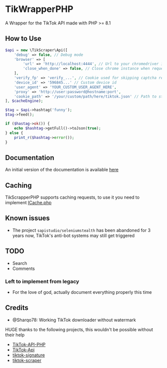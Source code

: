 # TikWrapperPHP
A Wrapper for the TikTok API made with PHP >= 8.1

## How to Use
```php
$api = new \TikScraper\Api([
    'debug' => false, // Debug mode
    'browser' => [
        'url' => 'http://localhost:4444', // Url to your chromedriver instance
        'close_when_done' => false, // Close chrome instance when request finishes
    ],
    'verify_fp' => 'verify_...', // Cookie used for skipping captcha requests
    'device_id' => '596845...' // Custom device id
    'user_agent' => 'YOUR_CUSTOM_USER_AGENT_HERE',
    'proxy' => 'http://user:password@hostname:port',
    'cookie_path' => '/your/custom/path/here/tiktok.json' // Path to store Guzzle's cookies, defaults to /tmp/tiktok.json
], $cacheEngine);

$tag = $api->hashtag('funny');
$tag->feed();

if ($hastag->ok()) {
    echo $hashtag->getFull()->toJson(true);
} else {
    print_r($hashtag->error());
}
```

## Documentation
An initial version of the documentation is available [here](https://pablouser1.github.io/TikScraperPHP/)

## Caching
TikScrapperPHP supports caching requests, to use it you need to implement [ICache.php](https://github.com/pablouser1/TikScraperPHP/blob/master/src/Interfaces/ICache.php)

## Known issues
* The project `sapistudio/seleniumstealth` has been abandoned for 3 years now, TikTok's anti-bot systems may still get triggered

## TODO
* Search
* Comments
### Left to implement from legacy
* For the love of god, actually document everything properly this time

## Credits
* @Sharqo78: Working TikTok downloader without watermark

HUGE thanks to the following projects, this wouldn't be possible without their help

* [TikTok-API-PHP](https://github.com/ssovit/TikTok-API-PHP)
* [TikTok-Api](https://github.com/davidteather/TikTok-Api)
* [tiktok-signature](https://github.com/carcabot/tiktok-signature)
* [tiktok-scraper](https://github.com/drawrowfly/tiktok-scraper)
